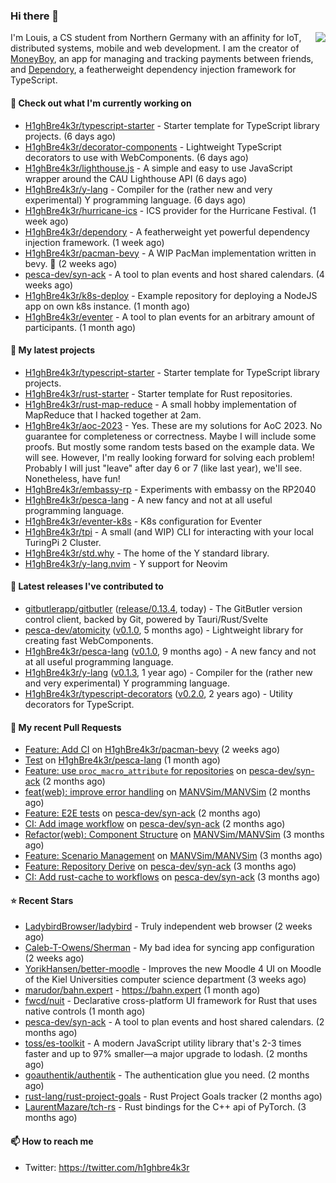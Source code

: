 ### Hi there 👋


<img align="right" src="https://github-readme-stats.vercel.app/api?username=h1ghbre4k3r">

I'm Louis, a CS student from Northern Germany with an affinity for IoT, distributed systems, mobile and web development. I am the creator of [MoneyBoy](https://github.com/pesca-dev/moneyboy-app), an app for managing and tracking payments between friends, and [Dependory](https://github.com/H1ghBre4k3r/dependory), a featherweight dependency injection framework for TypeScript.

#### 👷 Check out what I'm currently working on

- [H1ghBre4k3r/typescript-starter](https://github.com/H1ghBre4k3r/typescript-starter) - Starter template for TypeScript library projects. (6 days ago)
- [H1ghBre4k3r/decorator-components](https://github.com/H1ghBre4k3r/decorator-components) - Lightweight TypeScript decorators to use with WebComponents. (6 days ago)
- [H1ghBre4k3r/lighthouse.js](https://github.com/H1ghBre4k3r/lighthouse.js) - A simple and easy to use JavaScript wrapper around the CAU Lighthouse API (6 days ago)
- [H1ghBre4k3r/y-lang](https://github.com/H1ghBre4k3r/y-lang) - Compiler for the (rather new and very experimental) Y programming language.  (6 days ago)
- [H1ghBre4k3r/hurricane-ics](https://github.com/H1ghBre4k3r/hurricane-ics) - ICS provider for the Hurricane Festival. (1 week ago)
- [H1ghBre4k3r/dependory](https://github.com/H1ghBre4k3r/dependory) - A featherweight yet powerful dependency injection framework. (1 week ago)
- [H1ghBre4k3r/pacman-bevy](https://github.com/H1ghBre4k3r/pacman-bevy) - A WIP PacMan implementation written in bevy. 🦀 (2 weeks ago)
- [pesca-dev/syn-ack](https://github.com/pesca-dev/syn-ack) - A tool to plan events and host shared calendars. (4 weeks ago)
- [H1ghBre4k3r/k8s-deploy](https://github.com/H1ghBre4k3r/k8s-deploy) - Example repository for deploying a NodeJS app on own k8s instance. (1 month ago)
- [H1ghBre4k3r/eventer](https://github.com/H1ghBre4k3r/eventer) - A tool to plan events for an arbitrary amount of participants. (1 month ago)

#### 🌱 My latest projects

- [H1ghBre4k3r/typescript-starter](https://github.com/H1ghBre4k3r/typescript-starter) - Starter template for TypeScript library projects.
- [H1ghBre4k3r/rust-starter](https://github.com/H1ghBre4k3r/rust-starter) - Starter template for Rust repositories.
- [H1ghBre4k3r/rust-map-reduce](https://github.com/H1ghBre4k3r/rust-map-reduce) - A small hobby implementation of MapReduce that I hacked together at 2am.
- [H1ghBre4k3r/aoc-2023](https://github.com/H1ghBre4k3r/aoc-2023) - Yes. These are my solutions for AoC 2023. No guarantee for completeness or correctness. Maybe I will include some proofs. But mostly some random tests based on the example data. We will see. However, I&#39;m really looking forward for solving each problem! Probably I will just &#34;leave&#34; after day 6 or 7 (like last year), we&#39;ll see. Nonetheless, have fun!
- [H1ghBre4k3r/embassy-rp](https://github.com/H1ghBre4k3r/embassy-rp) - Experiments with embassy on the RP2040
- [H1ghBre4k3r/pesca-lang](https://github.com/H1ghBre4k3r/pesca-lang) - A new fancy and not at all useful programming language.
- [H1ghBre4k3r/eventer-k8s](https://github.com/H1ghBre4k3r/eventer-k8s) - K8s configuration for Eventer
- [H1ghBre4k3r/tpi](https://github.com/H1ghBre4k3r/tpi) - A small (and WIP) CLI for interacting with your local TuringPi 2 Cluster.
- [H1ghBre4k3r/std.why](https://github.com/H1ghBre4k3r/std.why) - The home of the Y standard library.
- [H1ghBre4k3r/y-lang.nvim](https://github.com/H1ghBre4k3r/y-lang.nvim) - Y support for Neovim

#### 🔭 Latest releases I've contributed to

- [gitbutlerapp/gitbutler](https://github.com/gitbutlerapp/gitbutler) ([release/0.13.4](https://github.com/gitbutlerapp/gitbutler/releases/tag/release/0.13.4), today) - The GitButler version control client, backed by Git, powered by Tauri/Rust/Svelte
- [pesca-dev/atomicity](https://github.com/pesca-dev/atomicity) ([v0.1.0](https://github.com/pesca-dev/atomicity/releases/tag/v0.1.0), 5 months ago) - Lightweight library for creating fast WebComponents.
- [H1ghBre4k3r/pesca-lang](https://github.com/H1ghBre4k3r/pesca-lang) ([v0.1.0](https://github.com/H1ghBre4k3r/pesca-lang/releases/tag/v0.1.0), 9 months ago) - A new fancy and not at all useful programming language.
- [H1ghBre4k3r/y-lang](https://github.com/H1ghBre4k3r/y-lang) ([v0.1.3](https://github.com/H1ghBre4k3r/y-lang/releases/tag/v0.1.3), 1 year ago) - Compiler for the (rather new and very experimental) Y programming language. 
- [H1ghBre4k3r/typescript-decorators](https://github.com/H1ghBre4k3r/typescript-decorators) ([v0.2.0](https://github.com/H1ghBre4k3r/typescript-decorators/releases/tag/v0.2.0), 2 years ago) - Utility decorators for TypeScript.

#### 🔨 My recent Pull Requests

- [Feature: Add CI](https://github.com/H1ghBre4k3r/pacman-bevy/pull/12) on [H1ghBre4k3r/pacman-bevy](https://github.com/H1ghBre4k3r/pacman-bevy) (2 weeks ago)
- [Test](https://github.com/H1ghBre4k3r/pesca-lang/pull/89) on [H1ghBre4k3r/pesca-lang](https://github.com/H1ghBre4k3r/pesca-lang) (1 month ago)
- [Feature: use `proc_macro_attribute` for repositories](https://github.com/pesca-dev/syn-ack/pull/17) on [pesca-dev/syn-ack](https://github.com/pesca-dev/syn-ack) (2 months ago)
- [feat(web): improve error handling](https://github.com/MANVSim/MANVSim/pull/234) on [MANVSim/MANVSim](https://github.com/MANVSim/MANVSim) (2 months ago)
- [Feature: E2E tests](https://github.com/pesca-dev/syn-ack/pull/11) on [pesca-dev/syn-ack](https://github.com/pesca-dev/syn-ack) (2 months ago)
- [CI: Add image workflow](https://github.com/pesca-dev/syn-ack/pull/10) on [pesca-dev/syn-ack](https://github.com/pesca-dev/syn-ack) (2 months ago)
- [Refactor(web): Component Structure](https://github.com/MANVSim/MANVSim/pull/189) on [MANVSim/MANVSim](https://github.com/MANVSim/MANVSim) (3 months ago)
- [Feature: Scenario Management](https://github.com/MANVSim/MANVSim/pull/188) on [MANVSim/MANVSim](https://github.com/MANVSim/MANVSim) (3 months ago)
- [Feature: Repository Derive](https://github.com/pesca-dev/syn-ack/pull/8) on [pesca-dev/syn-ack](https://github.com/pesca-dev/syn-ack) (3 months ago)
- [CI: Add rust-cache to workflows](https://github.com/pesca-dev/syn-ack/pull/7) on [pesca-dev/syn-ack](https://github.com/pesca-dev/syn-ack) (3 months ago)

#### ⭐ Recent Stars

- [LadybirdBrowser/ladybird](https://github.com/LadybirdBrowser/ladybird) - Truly independent web browser (2 weeks ago)
- [Caleb-T-Owens/Sherman](https://github.com/Caleb-T-Owens/Sherman) - My bad idea for syncing app configuration (2 weeks ago)
- [YorikHansen/better-moodle](https://github.com/YorikHansen/better-moodle) - Improves the new Moodle 4 UI on Moodle of the Kiel Universities computer science department (3 weeks ago)
- [marudor/bahn.expert](https://github.com/marudor/bahn.expert) - https://bahn.expert (1 month ago)
- [fwcd/nuit](https://github.com/fwcd/nuit) - Declarative cross-platform UI framework for Rust that uses native controls (1 month ago)
- [pesca-dev/syn-ack](https://github.com/pesca-dev/syn-ack) - A tool to plan events and host shared calendars. (2 months ago)
- [toss/es-toolkit](https://github.com/toss/es-toolkit) - A modern JavaScript utility library that&#39;s 2-3 times faster and up to 97% smaller—a major upgrade to lodash. (2 months ago)
- [goauthentik/authentik](https://github.com/goauthentik/authentik) - The authentication glue you need. (2 months ago)
- [rust-lang/rust-project-goals](https://github.com/rust-lang/rust-project-goals) - Rust Project Goals tracker (2 months ago)
- [LaurentMazare/tch-rs](https://github.com/LaurentMazare/tch-rs) - Rust bindings for the C&#43;&#43; api of PyTorch. (3 months ago)

#### 📫 How to reach me

- Twitter: https://twitter.com/h1ghbre4k3r
